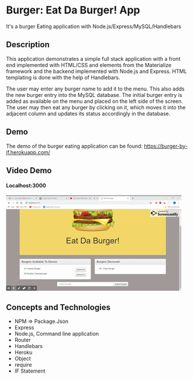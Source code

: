 # Burger: Eat Da Burger! App

It's a burger Eating application with Node.js/Express/MySQL/Handlebars

## Description

This application demonstrates a simple full stack application with a front end implemented with HTML/CSS and elements from the Materialize framework and the backend implemented with Node.js and Express. HTML templating is done with the help of Handlebars.

The user may enter any burger name to add it to the menu. This also adds the new burger entry into the MySQL database. The initial burger entry is added as available on the menu and placed on the left side of the screen. The user may then eat any burger by clicking on it, which moves it into the adjacent column and updates its status accordingly in the database.

## Demo

The demo of the burger eating application can be found: https://burger-by-jf.herokuapp.com/

## Video Demo
#### Localhost:3000

![Demo](public/assets/img/burger-video-to-gif.gif)

## Concepts and Technologies

* NPM => Package.Json
* Express
* Node.js, Command line application
* Router
* Handlebars
* Heroku
* Object
* require
* IF Statement


